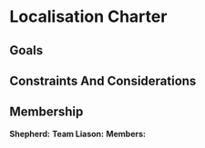 # Localisation Charter
<!--
 Provide an introduction summarising the goals and motivation behind your
 project group.
-->

## Goals

<!--
 Explain what changes you'd like to see your group your group to focus on, and
 how you plan to approach these issues. Focus on explaining the highest possible
 level of your change.
-->

## Constraints And Considerations

<!--
 Explain the scope of your group, what you have chosen not to include in
 your goals, and your motivations behind making them non-goals.
-->


## Membership

<!--
 Mention your initial membership and who has decided take the roles of
 shepherd(s) and liason.
-->

**Shepherd:**
**Team Liason:**
**Members:**

